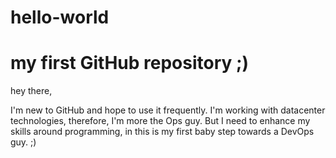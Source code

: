 # hello-world
# my first GitHub repository ;)

hey there,

I'm new to GitHub and hope to use it frequently. I'm working with datacenter technologies, therefore, I'm more the Ops guy. But I need to
enhance my skills around programming, in this is my first baby step towards a DevOps guy. ;)
